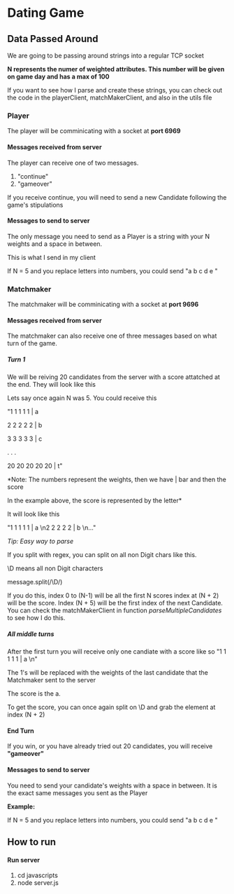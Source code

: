 # Dating Game


## Data Passed Around

We are going to be passing around strings into a regular TCP socket


**N represents the numer of weighted attributes.  This number will
be given on game day and has a max of 100**

If you want to see how I parse and create these strings, you can check out the code in
the playerClient, matchMakerClient, and also in the utils file


### Player

The player will be comminicating with a socket at **port 6969**


#### Messages received from server

The player can receive one of two messages.

1. "continue"
2. "gameover"

If you receive continue, you will need to send a new Candidate following the game's stipulations


#### Messages to send to server

The only message you need to send as a Player is a string with your N weights and a space in between.

This is what I send in my client

If N = 5 and you replace letters into numbers, you could send 
"a b c d e "

### Matchmaker

The matchmaker will be comminicating with a socket at **port 9696**


#### Messages received from server

The matchmaker can also receive one of three messages based on what turn of the game.


##### Turn 1

We will be reiving 20 candidates from the server with a score attatched at the end. They will look like this

Lets say once again N was 5.  You could receive this 

"1 1 1 1 1 | a

2 2 2 2 2 | b

3 3 3 3 3 | c

. . .

20 20 20 20 20 | t"


*Note: The numbers represent the weights, then we have | bar and then the score

In the example above, the score is represented by the letter*


It will look like this


"1 1 1 1 1 | a \n2 2 2 2 2 | b \n..." 

*Tip: Easy way to parse*


If you split with regex, you can split on all non Digit chars like this.


\D means all non Digit characters

message.split(/\D/)


If you do this, index 0 to (N-1) will be all the first N scores
index at (N + 2) will be the score.  Index (N + 5) will be the first index of the 
next Candidate.  You can check the matchMakerClient in function *parseMultipleCandidates* 
to see how I do this.

##### All middle turns


After the first turn you will receive only one candiate with a score like so
"1 1 1 1 1 | a \n"

The 1's will be replaced with the weights of the last candidate that the Matchmaker sent 
to the server


The score is the a.


To get the score, you can once again split on \D and grab the element at index (N + 2)


#### End Turn


If you win, or you have already tried out 20 candidates, you will receive **"gameover"**


#### Messages to send to server


You need to send your candidate's weights with a space in between.  It is the exact
same messages you sent as the Player


**Example:**


If N = 5 and you replace letters into numbers, you could send 
"a b c d e "



## How to run

#### Run server
1. cd javascripts
2. node server.js

